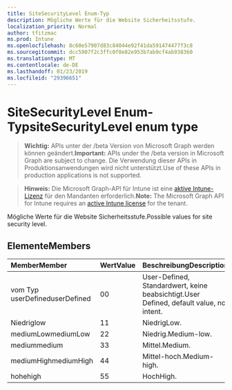```yaml
---
title: SiteSecurityLevel Enum-Typ
description: Mögliche Werte für die Website Sicherheitsstufe.
localization_priority: Normal
author: tfitzmac
ms.prod: Intune
ms.openlocfilehash: 8c60e57907d83c84044e92f41da591474477f3c8
ms.sourcegitcommit: dcc5907f2c3ffc0f0e82e953b7ab9cf4ab938360
ms.translationtype: MT
ms.contentlocale: de-DE
ms.lasthandoff: 01/23/2019
ms.locfileid: "29396651"
---
```

# <a name="sitesecuritylevel-enum-type"></a><span data-ttu-id="b4719-103">SiteSecurityLevel Enum-Typ</span><span class="sxs-lookup"><span data-stu-id="b4719-103">siteSecurityLevel enum type</span></span>

> <span data-ttu-id="b4719-104">**Wichtig:** APIs unter der /beta Version von Microsoft Graph werden können geändert.</span><span class="sxs-lookup"><span data-stu-id="b4719-104">**Important:** APIs under the /beta version in Microsoft Graph are subject to change.</span></span> <span data-ttu-id="b4719-105">Die Verwendung dieser APIs in Produktionsanwendungen wird nicht unterstützt.</span><span class="sxs-lookup"><span data-stu-id="b4719-105">Use of these APIs in production applications is not supported.</span></span>

> <span data-ttu-id="b4719-106">**Hinweis:** Die Microsoft Graph-API für Intune ist eine [aktive Intune-Lizenz](https://go.microsoft.com/fwlink/?linkid=839381) für den Mandanten erforderlich.</span><span class="sxs-lookup"><span data-stu-id="b4719-106">**Note:** The Microsoft Graph API for Intune requires an [active Intune license](https://go.microsoft.com/fwlink/?linkid=839381) for the tenant.</span></span>

<span data-ttu-id="b4719-107">Mögliche Werte für die Website Sicherheitsstufe.</span><span class="sxs-lookup"><span data-stu-id="b4719-107">Possible values for site security level.</span></span>

## <a name="members"></a><span data-ttu-id="b4719-108">Elemente</span><span class="sxs-lookup"><span data-stu-id="b4719-108">Members</span></span>
|<span data-ttu-id="b4719-109">Member</span><span class="sxs-lookup"><span data-stu-id="b4719-109">Member</span></span>|<span data-ttu-id="b4719-110">Wert</span><span class="sxs-lookup"><span data-stu-id="b4719-110">Value</span></span>|<span data-ttu-id="b4719-111">Beschreibung</span><span class="sxs-lookup"><span data-stu-id="b4719-111">Description</span></span>|
|:---|:---|:---|
|<span data-ttu-id="b4719-112">vom Typ userDefined</span><span class="sxs-lookup"><span data-stu-id="b4719-112">userDefined</span></span>|<span data-ttu-id="b4719-113">0</span><span class="sxs-lookup"><span data-stu-id="b4719-113">0</span></span>|<span data-ttu-id="b4719-114">User-Defined, Standardwert, keine beabsichtigt.</span><span class="sxs-lookup"><span data-stu-id="b4719-114">User Defined, default value, no intent.</span></span>|
|<span data-ttu-id="b4719-115">Niedrig</span><span class="sxs-lookup"><span data-stu-id="b4719-115">low</span></span>|<span data-ttu-id="b4719-116">1</span><span class="sxs-lookup"><span data-stu-id="b4719-116">1</span></span>|<span data-ttu-id="b4719-117">Niedrig</span><span class="sxs-lookup"><span data-stu-id="b4719-117">Low.</span></span>|
|<span data-ttu-id="b4719-118">mediumLow</span><span class="sxs-lookup"><span data-stu-id="b4719-118">mediumLow</span></span>|<span data-ttu-id="b4719-119">2</span><span class="sxs-lookup"><span data-stu-id="b4719-119">2</span></span>|<span data-ttu-id="b4719-120">Niedrig.</span><span class="sxs-lookup"><span data-stu-id="b4719-120">Medium-low.</span></span>|
|<span data-ttu-id="b4719-121">medium</span><span class="sxs-lookup"><span data-stu-id="b4719-121">medium</span></span>|<span data-ttu-id="b4719-122">3</span><span class="sxs-lookup"><span data-stu-id="b4719-122">3</span></span>|<span data-ttu-id="b4719-123">Mittel.</span><span class="sxs-lookup"><span data-stu-id="b4719-123">Medium.</span></span>|
|<span data-ttu-id="b4719-124">mediumHigh</span><span class="sxs-lookup"><span data-stu-id="b4719-124">mediumHigh</span></span>|<span data-ttu-id="b4719-125">4</span><span class="sxs-lookup"><span data-stu-id="b4719-125">4</span></span>|<span data-ttu-id="b4719-126">Mittel-hoch.</span><span class="sxs-lookup"><span data-stu-id="b4719-126">Medium-high.</span></span>|
|<span data-ttu-id="b4719-127">hohe</span><span class="sxs-lookup"><span data-stu-id="b4719-127">high</span></span>|<span data-ttu-id="b4719-128">5</span><span class="sxs-lookup"><span data-stu-id="b4719-128">5</span></span>|<span data-ttu-id="b4719-129">Hoch</span><span class="sxs-lookup"><span data-stu-id="b4719-129">High.</span></span>|




